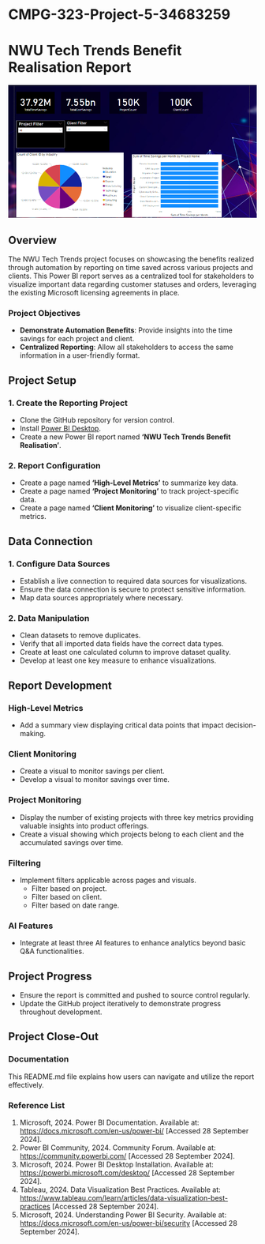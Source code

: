 # CMPG-323-Project-5-34683259
# NWU Tech Trends Benefit Realisation Report
![imag](https://github.com/Champagne27/CMPG-323-Project-5-34683259/blob/main/imag.png)

## Overview
The NWU Tech Trends project focuses on showcasing the benefits realized through automation by reporting on time saved across various projects and clients. This Power BI report serves as a centralized tool for stakeholders to visualize important data regarding customer statuses and orders, leveraging the existing Microsoft licensing agreements in place.

### Project Objectives

- **Demonstrate Automation Benefits**: Provide insights into the time savings for each project and client.
- **Centralized Reporting**: Allow all stakeholders to access the same information in a user-friendly format.

## Project Setup

### 1. Create the Reporting Project
- Clone the GitHub repository for version control.
- Install [Power BI Desktop](https://powerbi.microsoft.com/desktop/).
- Create a new Power BI report named **‘NWU Tech Trends Benefit Realisation’**.

### 2. Report Configuration
- Create a page named **‘High-Level Metrics’** to summarize key data.
- Create a page named **‘Project Monitoring’** to track project-specific data.
- Create a page named **‘Client Monitoring’** to visualize client-specific metrics.

## Data Connection

### 1. Configure Data Sources
- Establish a live connection to required data sources for visualizations.
- Ensure the data connection is secure to protect sensitive information.
- Map data sources appropriately where necessary.

### 2. Data Manipulation
- Clean datasets to remove duplicates.
- Verify that all imported data fields have the correct data types.
- Create at least one calculated column to improve dataset quality.
- Develop at least one key measure to enhance visualizations.

## Report Development

### High-Level Metrics
- Add a summary view displaying critical data points that impact decision-making.

### Client Monitoring
- Create a visual to monitor savings per client.
- Develop a visual to monitor savings over time.

### Project Monitoring
- Display the number of existing projects with three key metrics providing valuable insights into product offerings.
- Create a visual showing which projects belong to each client and the accumulated savings over time.

### Filtering
- Implement filters applicable across pages and visuals.
  - Filter based on project.
  - Filter based on client.
  - Filter based on date range.

### AI Features
- Integrate at least three AI features to enhance analytics beyond basic Q&A functionalities.

## Project Progress

- Ensure the report is committed and pushed to source control regularly.
- Update the GitHub project iteratively to demonstrate progress throughout development.

## Project Close-Out

### Documentation
This README.md file explains how users can navigate and utilize the report effectively.

### Reference List
1. Microsoft, 2024. Power BI Documentation. Available at: https://docs.microsoft.com/en-us/power-bi/ [Accessed 28 September 2024].
2. Power BI Community, 2024. Community Forum. Available at: https://community.powerbi.com/ [Accessed 28 September 2024].
3. Microsoft, 2024. Power BI Desktop Installation. Available at: https://powerbi.microsoft.com/desktop/ [Accessed 28 September 2024].
4. Tableau, 2024. Data Visualization Best Practices. Available at: https://www.tableau.com/learn/articles/data-visualization-best-practices [Accessed 28 September 2024].
5. Microsoft, 2024. Understanding Power BI Security. Available at: https://docs.microsoft.com/en-us/power-bi/security [Accessed 28 September 2024].
